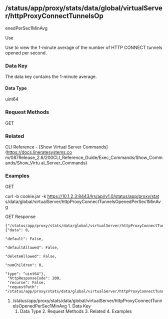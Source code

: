 ## /status/app/proxy/stats/data/global/virtualServer/httpProxyConnectTunnelsOp
enedPerSec1MinAvg

Use

Use to view the 1-minute average of the number of HTTP CONNECT tunnels opened
per second.

### Data Key

The data key contains the 1-minute average.

#### Data Type

uint64

### Request Methods

GET

### Related

CLI Reference - [Show Virtual Server Commands](https://docs.lineratesystems.co
m/087Release_2.6/200CLI_Reference_Guide/Exec_Commands/Show_Commands/Show_Virtu
al_Server_Commands)

### Examples

GET

curl -b cookie.jar -k https://10.1.2.3:8443/lrs/api/v1.0/status/app/proxy/stat
s/data/global/virtualServer/httpProxyConnectTunnelsOpenedPerSec1MinAvg

GET Response

    
    
    {"/status/app/proxy/stats/data/global/virtualServer/httpProxyConnectTunnelsOpenedPerSec1MinAvg": {"data": 0,
                                                                                                    "default": False,
                                                                                                    "defaultAllowed": False,
                                                                                                    "deleteAllowed": False,
                                                                                                    "numChildren": 0,
                                                                                                    "type": "uint64"},
     "httpResponseCode": 200,
     "recurse": False,
     "requestPath": "/status/app/proxy/stats/data/global/virtualServer/httpProxyConnectTunnelsOpenedPerSec1MinAvg"}
    

  1. /status/app/proxy/stats/data/global/virtualServer/httpProxyConnectTunnelsOpenedPerSec1MinAvg
    1. Data Key
      1. Data Type
    2. Request Methods
    3. Related
    4. Examples

